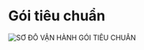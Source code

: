 # Gói tiêu chuẩn

![SO&#x31B; &#x110;O&#x302;&#x300; VA&#x323;&#x302;N HA&#x300;NH GO&#x301;I TIE&#x302;U CHUA&#x302;&#x309;N](https://user-images.githubusercontent.com/73226975/124573623-ec2e6180-de73-11eb-83b5-de3a2a10689a.png)

